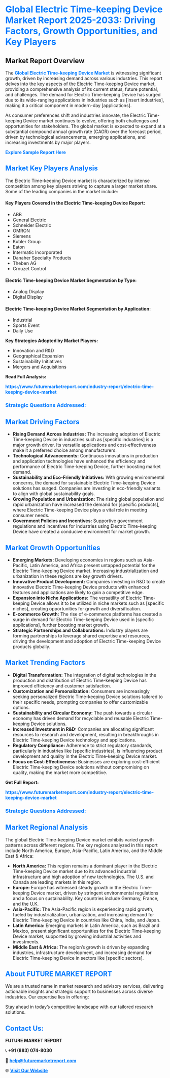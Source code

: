 <h1 style="color: #007BFF;">Global Electric Time-keeping Device Market Report 2025-2033: Driving Factors, Growth Opportunities, and Key Players</h1>

<section id="overview">
<h2>Market Report Overview</h2>
<p>The <a href="https://www.futuremarketreport.com/industry-report/electric-time-keeping-device-market" style="color: #007BFF; text-decoration: none;"><strong>Global Electric Time-keeping Device Market</strong></a> is witnessing significant growth, driven by increasing demand across various industries. This report delves into the key aspects of the Electric Time-keeping Device market, providing a comprehensive analysis of its current status, future potential, and challenges. The demand for Electric Time-keeping Device has surged due to its wide-ranging applications in industries such as [insert industries], making it a critical component in modern-day [applications].</p>
<p>As consumer preferences shift and industries innovate, the Electric Time-keeping Device market continues to evolve, offering both challenges and opportunities for stakeholders. The global market is expected to expand at a substantial compound annual growth rate (CAGR) over the forecast period, driven by technological advancements, emerging applications, and increasing investments by major players.</p>
</section>

<section id="overview">
<p><a href="https://www.futuremarketreport.com/request-sample/reportId=103848" style="color: #007BFF; text-decoration: none;"><strong>Explore Sample Report Here</strong></a></p>
</section>

<section id="key-players">
<h2 style="color: #007BFF;">Market Key Players Analysis</h2>
<p>The Electric Time-keeping Device market is characterized by intense competition among key players striving to capture a larger market share. Some of the leading companies in the market include:</p>
<h4>Key Players Covered in the Electric Time-keeping Device Report:</h4>
<ul><li>ABB</li><li>General Electric</li><li>Schneider Electric</li><li>OMRON</li><li>Siemens</li><li>Kubler Group</li><li>Eaton</li><li>Intermatic Incorporated</li><li>Danaher Specialty Products</li><li>Theben AG</li><li>Crouzet Control</li></ul>
<h4>Electric Time-keeping Device Market Segmentation by Type:</h4>
<ul><li>Analog Display</li><li>Digital Display</li></ul>

<h4>Electric Time-keeping Device Market Segmentation by Application:</h4>
<ul><li>Industrial</li><li>Sports Event</li><li>Daily Use</li></ul>
<p><strong>Key Strategies Adopted by Market Players:</strong></p>
<ul>
<li>Innovation and R&D</li>
<li>Geographical Expansion</li>
<li>Sustainability Initiatives</li>
<li>Mergers and Acquisitions</li>
</ul>
</section>

<section>
<p><strong>Read Full Analysis: </strong></p><a href="https://www.futuremarketreport.com/industry-report/electric-time-keeping-device-market" style="color: #007BFF; text-decoration: none;"><strong>https://www.futuremarketreport.com/industry-report/electric-time-keeping-device-market</strong></a>
<h3 style="color: #007BFF;">Strategic Questions Addressed:</h3>
</section>

<section id="driving-factors">
<h2 style="color: #007BFF;">Market Driving Factors</h2>
<ul>
<li><strong>Rising Demand Across Industries:</strong> The increasing adoption of Electric Time-keeping Device in industries such as [specific industries] is a major growth driver. Its versatile applications and cost-effectiveness make it a preferred choice among manufacturers.</li>
<li><strong>Technological Advancements:</strong> Continuous innovations in production and application technologies have enhanced the efficiency and performance of Electric Time-keeping Device, further boosting market demand.</li>
<li><strong>Sustainability and Eco-Friendly Initiatives:</strong> With growing environmental concerns, the demand for sustainable Electric Time-keeping Device solutions has surged. Companies are investing in eco-friendly variants to align with global sustainability goals.</li>
<li><strong>Growing Population and Urbanization:</strong> The rising global population and rapid urbanization have increased the demand for [specific products], where Electric Time-keeping Device plays a vital role in meeting consumer needs.</li>
<li><strong>Government Policies and Incentives:</strong> Supportive government regulations and incentives for industries using Electric Time-keeping Device have created a conducive environment for market growth.</li>
</ul>
</section>

<section id="growth-opportunities">
<h2 style="color: #007BFF;">Market Growth Opportunities</h2>
<ul>
<li><strong>Emerging Markets:</strong> Developing economies in regions such as Asia-Pacific, Latin America, and Africa present untapped potential for the Electric Time-keeping Device market. Increasing industrialization and urbanization in these regions are key growth drivers.</li>
<li><strong>Innovative Product Development:</strong> Companies investing in R&D to create innovative Electric Time-keeping Device products with enhanced features and applications are likely to gain a competitive edge.</li>
<li><strong>Expansion into Niche Applications:</strong> The versatility of Electric Time-keeping Device allows it to be utilized in niche markets such as [specific niches], creating opportunities for growth and diversification.</li>
<li><strong>E-commerce Growth:</strong> The rise of e-commerce platforms has created a surge in demand for Electric Time-keeping Device used in [specific applications], further boosting market growth.</li>
<li><strong>Strategic Partnerships and Collaborations:</strong> Industry players are forming partnerships to leverage shared expertise and resources, driving the development and adoption of Electric Time-keeping Device products globally.</li>
</ul>
</section>

<section id="trending-factors">
<h2 style="color: #007BFF;">Market Trending Factors</h2>
<ul>
<li><strong>Digital Transformation:</strong> The integration of digital technologies in the production and distribution of Electric Time-keeping Device has improved efficiency and customer satisfaction.</li>
<li><strong>Customization and Personalization:</strong> Consumers are increasingly seeking personalized Electric Time-keeping Device solutions tailored to their specific needs, prompting companies to offer customizable options.</li>
<li><strong>Sustainability and Circular Economy:</strong> The push towards a circular economy has driven demand for recyclable and reusable Electric Time-keeping Device solutions.</li>
<li><strong>Increased Investment in R&D:</strong> Companies are allocating significant resources to research and development, resulting in breakthroughs in Electric Time-keeping Device technology and applications.</li>
<li><strong>Regulatory Compliance:</strong> Adherence to strict regulatory standards, particularly in industries like [specific industries], is influencing product development and quality in the Electric Time-keeping Device market.</li>
<li><strong>Focus on Cost-Effectiveness:</strong> Businesses are exploring cost-efficient Electric Time-keeping Device solutions without compromising on quality, making the market more competitive.</li>
</ul>
</section>

<section>
<p><strong>Get Full Report: </strong></p><a href="https://www.futuremarketreport.com/industry-report/electric-time-keeping-device-market" style="color: #007BFF; text-decoration: none;"><strong>https://www.futuremarketreport.com/industry-report/electric-time-keeping-device-market</strong></a>
<h3 style="color: #007BFF;">Strategic Questions Addressed:</h3>
</section>


<section id="regional-analysis">
<h2 style="color: #007BFF;">Market Regional Analysis</h2>
<p>The global Electric Time-keeping Device market exhibits varied growth patterns across different regions. The key regions analyzed in this report include North America, Europe, Asia-Pacific, Latin America, and the Middle East & Africa:</p>
<ul>
<li><strong>North America:</strong> This region remains a dominant player in the Electric Time-keeping Device market due to its advanced industrial infrastructure and high adoption of new technologies. The U.S. and Canada are leading markets in this region.</li>
<li><strong>Europe:</strong> Europe has witnessed steady growth in the Electric Time-keeping Device market, driven by stringent environmental regulations and a focus on sustainability. Key countries include Germany, France, and the U.K.</li>
<li><strong>Asia-Pacific:</strong> The Asia-Pacific region is experiencing rapid growth, fueled by industrialization, urbanization, and increasing demand for Electric Time-keeping Device in countries like China, India, and Japan.</li>
<li><strong>Latin America:</strong> Emerging markets in Latin America, such as Brazil and Mexico, present significant opportunities for the Electric Time-keeping Device market, supported by growing industrial activities and investments.</li>
<li><strong>Middle East & Africa:</strong> The region’s growth is driven by expanding industries, infrastructure development, and increasing demand for Electric Time-keeping Device in sectors like [specific sectors].</li>
</ul>
</section>

<footer>
<h2 style="color: #007BFF;">About FUTURE MARKET REPORT</h2>
<p>We are a trusted name in market research and advisory services, delivering actionable insights and strategic support to businesses across diverse industries. Our expertise lies in offering:</p>

<p>Stay ahead in today’s competitive landscape with our tailored research solutions.</p>

<h2 style="color: #007BFF;">Contact Us:</h2>
<p><strong>FUTURE MARKET REPORT</strong></p>
<p>📞 <strong>+91 (883) 074-8030</strong></p>
<p>📧 <strong><a href="mailto:help@futuremarketreport.com" style="color: #007BFF;">help@futuremarketreport.com</a></strong></p>
<p>🌐 <strong><a href="https://www.futuremarketreport.com/" style="color: #007BFF;">Visit Our Website</a></strong></p>
</footer>